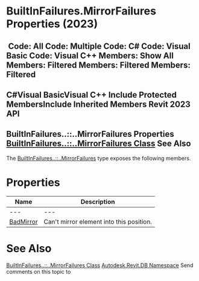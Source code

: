 # BuiltInFailures.MirrorFailures Properties (2023)

﻿
 Code: All Code: Multiple Code: C# Code: Visual Basic Code: Visual C++  Members: Show All Members: Filtered Members: Filtered Members: Filtered   
---  
C#Visual BasicVisual C++
Include Protected MembersInclude Inherited Members
Revit 2023 API  
---  
BuiltInFailures..::..MirrorFailures Properties  
[BuiltInFailures..::..MirrorFailures Class](df988cc8-76bf-9466-ee12-2b692807a051.md "BuiltInFailures.MirrorFailures Class") See Also  
---  
The [BuiltInFailures..::..MirrorFailures](df988cc8-76bf-9466-ee12-2b692807a051.md "BuiltInFailures.MirrorFailures Class") type exposes the following members.
# Properties
| Name | Description |
| --- | --- |
| --- | --- | --- |
| [BadMirror](29330bab-bca9-b16e-5a08-2a489ed642ff.md "BadMirror Property") | Can't mirror element into this position. |

# See Also
[BuiltInFailures..::..MirrorFailures Class](df988cc8-76bf-9466-ee12-2b692807a051.md "BuiltInFailures.MirrorFailures Class")
[Autodesk.Revit.DB Namespace](87546ba7-461b-c646-cbb1-2cb8f5bff8b2.md "Autodesk.Revit.DB Namespace")
Send comments on this topic to 